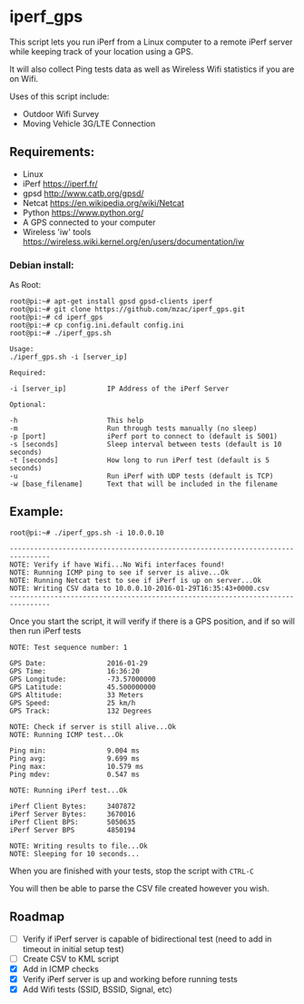 # iperf_gps

This script lets you run iPerf from a Linux computer to a remote iPerf server while keeping track of your location using a GPS.

It will also collect Ping tests data as well as Wireless Wifi statistics if you are on Wifi.

Uses of this script include:
- Outdoor Wifi Survey
- Moving Vehicle 3G/LTE Connection

## Requirements:

- Linux
- iPerf https://iperf.fr/
- gpsd http://www.catb.org/gpsd/
- Netcat https://en.wikipedia.org/wiki/Netcat
- Python https://www.python.org/
- A GPS connected to your computer
- Wireless 'iw' tools https://wireless.wiki.kernel.org/en/users/documentation/iw

### Debian install:
As Root:
```
root@pi:~# apt-get install gpsd gpsd-clients iperf
root@pi:~# git clone https://github.com/mzac/iperf_gps.git
root@pi:~# cd iperf_gps
root@pi:~# cp config.ini.default config.ini
root@pi:~# ./iperf_gps.sh

Usage:
./iperf_gps.sh -i [server_ip]

Required:

-i [server_ip]          IP Address of the iPerf Server

Optional:

-h                      This help
-m                      Run through tests manually (no sleep)
-p [port]               iPerf port to connect to (default is 5001)
-s [seconds]            Sleep interval between tests (default is 10 seconds)
-t [seconds]            How long to run iPerf test (default is 5 seconds)
-u                      Run iPerf with UDP tests (default is TCP)
-w [base_filename]      Text that will be included in the filename

```

## Example:

```
root@pi:~# ./iperf_gps.sh -i 10.0.0.10

--------------------------------------------------------------------------------
NOTE: Verify if have Wifi...No Wifi interfaces found!
NOTE: Running ICMP ping to see if server is alive...Ok
NOTE: Running Netcat test to see if iPerf is up on server...Ok
NOTE: Writing CSV data to 10.0.0.10-2016-01-29T16:35:43+0000.csv
--------------------------------------------------------------------------------
```

Once you start the script, it will verify if there is a GPS position, and if so will then run iPerf tests

```
NOTE: Test sequence number: 1

GPS Date:               2016-01-29
GPS Time:               16:36:20
GPS Longitude:          -73.57000000
GPS Latitude:           45.500000000
GPS Altitude:           33 Meters
GPS Speed:              25 km/h
GPS Track:              132 Degrees

NOTE: Check if server is still alive...Ok
NOTE: Running ICMP test...Ok

Ping min:               9.004 ms
Ping avg:               9.699 ms
Ping max:               10.579 ms
Ping mdev:              0.547 ms

NOTE: Running iPerf test...Ok

iPerf Client Bytes:     3407872
iPerf Server Bytes:     3670016
iPerf Client BPS:       5050635
iPerf Server BPS        4850194

NOTE: Writing results to file...Ok
NOTE: Sleeping for 10 seconds...
```

When you are finished with your tests, stop the script with `CTRL-C`

You will then be able to parse the CSV file created however you wish.

## Roadmap
- [ ] Verify if iPerf server is capable of bidirectional test (need to add in timeout in initial setup test)
- [ ] Create CSV to KML script
- [x] Add in ICMP checks
- [x] Verify iPerf server is up and working before running tests
- [x] Add Wifi tests (SSID, BSSID, Signal, etc)
